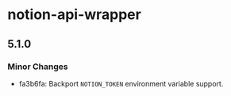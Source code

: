 # notion-api-wrapper

## 5.1.0

### Minor Changes

- fa3b6fa: Backport `NOTION_TOKEN` environment variable support.
